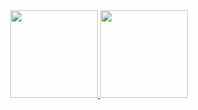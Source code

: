 <div align="center">
  <a href="https://github.com/laisaline">
  <img height="140em" src="https://github-readme-stats.vercel.app/api?username=laisaline&show_icons=true&include_all_commits=true&count_private=true&hide_border=true&bg_color=000&title_color=8F3ADD&icon_color=265FDD&text_color=c9d1d9"/>
  <img height="140em" src="https://github-readme-stats.vercel.app/api/top-langs/?username=laisaline&layout=compact&langs_count=7&hide_border=true&bg_color=000&title_color=8F3ADD&icon_color=8F3ADD&text_color=c9d1d9"/>
</div>
